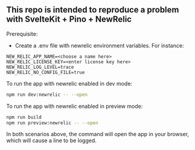 ## This repo is intended to reproduce a problem with SvelteKit + Pino + NewRelic

Prerequisite:
* Create a .env file with newrelic environment variables. For instance:
```
NEW_RELIC_APP_NAME=<choose a name here>
NEW_RELIC_LICENSE_KEY=<enter license key here>
NEW_RELIC_LOG_LEVEL=trace
NEW_RELIC_NO_CONFIG_FILE=true
```

To run the app with newrelic enabled in dev mode:

```bash
npm run dev:newrelic -- --open
```


To run the app with newrelic enabled in preview mode:

```bash
npm run build
npm run preview:newrelic -- --open
```

In both scenarios above, the command will open the app in your browser, which
will cause a line to be logged.
